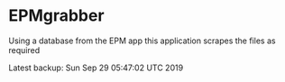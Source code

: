 # EPMgrabber
Using a database from the EPM app this application scrapes the files as required


Latest backup: Sun Sep 29 05:47:02 UTC 2019
